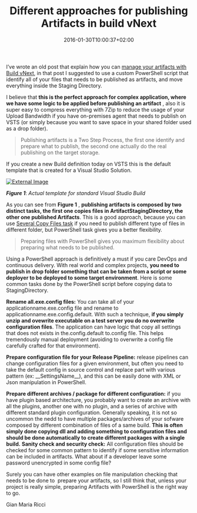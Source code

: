 ﻿---
title: "Different approaches for publishing Artifacts in build vNext"
description: ""
date: 2016-01-30T10:00:37+02:00
draft: false
tags: [build]
categories: [Tfs]
---
I’ve wrote an old post that explain how you can [manage your artifacts with Build vNext](http://www.codewrecks.com/blog/index.php/2015/06/30/manage-artifacts-with-tfs-build-vnext/), in that post I suggested to use a custom PowerShell script that identify all of your files that needs to be published as artifacts, and move everything inside the Staging Directory.

I believe that  **this is the perfect approach for complex application, where we have some logic to be applied before publishing an artifact** , also it is super easy to compress everything with 7Zip to reduce the usage of your Upload Bandwidth if you have on-premises agent that needs to publish on VSTS (or simply because you want to save space in your shared folder used as a drop folder).

> Publishing artifacts is a Two Step Process, the first one identify and prepare what to publish, the second one actually do the real publishing on the target storage.

If you create a new Build definition today on VSTS this is the default template that is created for a Visual Studio Solution.

[![External Image](https://www.codewrecks.com/blog/wp-content/uploads/2016/01/image_thumb14.png "Actual template for standard Visual Studio Build")](https://www.codewrecks.com/blog/wp-content/uploads/2016/01/image14.png)

 ***Figure 1***: *Actual template for standard Visual Studio Build*

As you can see from  **Figure 1** , **publishing artifacts is composed by two distinct tasks, the first one copies files in ArtifactStagingDirectory, the other one published Artifacts**. This is a good approach, because you can use [Several Copy Files task](https://msdn.microsoft.com/en-us/Library/vs/alm/Build/steps/utility/copy-files) if you need to publish different type of files in different folder, but PowerShell task gives you a better flexibility.

> Preparing files with PowerShell gives you maximum flexibility about preparing what needs to be published.

Using a PowerShell approach is definitively a must if you care DevOps and continuous delivery. With real world and complex projects,  **you need to publish in drop folder something that can be taken from a script or some deployer to be deployed to some target environment**. Here is some common tasks done by the PowerShell script before copying data to StagingDirectory.

 **Rename all.exe.config files:** You can take all of your applicationname.exe.config file and rename to applicationname.exe.config.default. With such a technique,  **if you simply unzip and ovewrite executable on a test server you do no overwrite configuration files**. The application can have logic that copy all settings that does not exists in the.config.default to.config file. This helps tremendously manual deployment (avoiding to overwrite a config file carefully crafted for that environment).

 **Prepare configuration file for your Release Pipeline:** release pipelines can change configuration files for a given environment, but often you need to take the default config in source control and replace part with various pattern (ex: \_\_SettingsName\_\_), and this can be easily done with XML or Json manipulation in PowerShell.

 **Prepare different archives / package for different configuration:** if you have plugin based architecture, you probably want to create an archive with all the plugins, another one with no plugin, and a series of archive with different standard plugin configuration. Generally speaking, it is not so uncommon the nedd to have multiple packages/archives of your sofware composed by different combination of files of a same build.  **This is often simply done copying dll and adding something to configuration files and should be done automatically to create different packages with a single build.**  **Sanity check and security check:** All configuration files should be checked for some common pattern to identify if some sensitive information can be included in artifacts. What about if a developer leave some password unencrypted in some config file?

Surely you can have other examples on file manipulation checking that needs to be done to  prepare your artifacts, so I still think that, unless your project is really simple, preparing Artifacts with PowerShell is the right way to go.

Gian Maria Ricci
